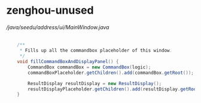 # zenghou-unused
###### /java/seedu/address/ui/MainWindow.java
``` java
    /**
     * Fills up all the commandbox placeholder of this window.
     */
    void fillCommandBoxAndDisplayPanel() {
        CommandBox commandBox = new CommandBox(logic);
        commandBoxPlaceholder.getChildren().add(commandBox.getRoot());

        ResultDisplay resultDisplay = new ResultDisplay();
        resultDisplayPlaceholder.getChildren().add(resultDisplay.getRoot());
    }
```
